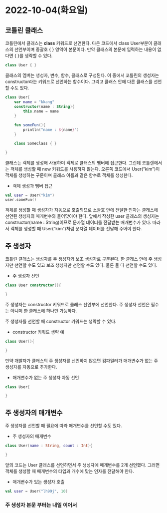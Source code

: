 # 2022-10-04(화요일)

## 코틀린 클래스

코틀린에서 클래스는 **class** 키워드로 선언한다. 다은 코드에서 class User부분이 클래스의 선언부이며
중괄호 { } 영역이 본문이다. 만약 클래스의 본문에 입력하는 내용이 없다면 { }를 생략할 수 있다.

```kotlin
class User { }
```

클래스의 멤버는 생성자, 변수, 함수, 클래스로 구성된다.
이 중에서 코틀린의 생성자는 constructor라는 키워드로 선언하는 함수이다. 그리고 클래스 안에 다른 클래스를 선언할 수도 있다.

```kotlin
class User{
	var name = "kkang"
	constructor(name : String){
		this.name = name
	}
	
	fun someFun(){
		println("name : ${name}")
	}

	class SomeClass { }

}
```

클래스는 객체를 생성해 사용하며 객체로 클래스의 멤버에 접근한다.
그런데 코틀렌에서는 객체를 생성할 때 new 키워드를 사용하지 않는다. 오른쪽 코드에서 User(”kim”)이 객체를 생성하는 구문이며 클래스 이름과 같은 함수로 객체를 생성한다.

- 객체 생성과 멤버 접근

```kotlin
val user = User("kim")
user.someFun()
```

객체를 생성할 때 생성자가 자동으로 호출되므로 소괄호 안에 전달한 인자는 클래스에 선언된 생성자의 매개변수와 들어맞아야 한다. 앞에서 작성한 user 클래스의 생성자는 constructor(name : String)이므로 문자열 데이터를 전달받는 매개변수가 있다. 따라서 객체를 생성할 때 User(”kim”)처럼 문자열 데이터를 전달해 주어야 한다.

## 주 생성자

코틀린 클래스는 생성자를 주 생성자와 보조 생성자로 구분된다. 한 클래스 안에 주 생성자만 선언할 수도 있고 보조 생성자만 선언할 수도 있다. 물론 둘 다 선언할 수도 있다.

- 주 생성자 선언

```kotlin
class User constructor(){

}
```

주 생성자는 constructor 키워드로 클래스 선언부에 선언한다. 주 생성자 선언은 필수는 아니며 한 클래스에 하나만 가능하다.

주 생성자를 선언할 때 constructor 키워드는 생략할 수 있다.

- constructor 키워드 생략 예

```kotlin
class User(){

}
```

만약 개발자가 클래스의 주 생성자를 선언하지 않으면 컴파일러가 매개변수가 없는 주 생성자를 자동으로 추가한다.

- 매개변수가 없는 주 생성자 자동 선언

```kotlin
class User{

}
```

## 주 생성자의 매개변수

주 생성자를 선언할 때 필요에 따라 매개변수를 선언할 수도 있다.

- 주 생성자의 매개변수

```kotlin
class User(name : String, count : Int){

}
```

앞의 코드는 User 클래스를 선언하면서 주 생성자에 매개변수를 2개 선언했다.
그러면 객체를 생성할 때 매개변수의 타입과 개수에 맞는 인자를 전달해야 한다.

- 매개변수가 있는 생성자 호출

```kotlin
val user = User("lh99j", 10)
```

### 주 생성자 본문 부터는 내일 이어서